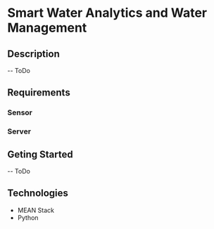# Smart Water Analytics and Water Management

## Description

-- ToDo

## Requirements

### Sensor

### Server

## Geting Started

-- ToDo

## Technologies

- MEAN Stack
- Python
